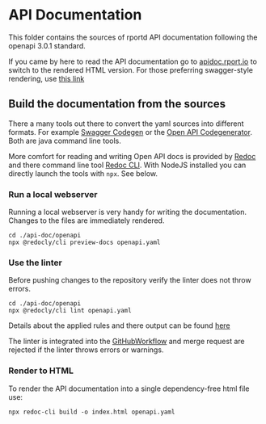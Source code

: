 # API Documentation

This folder contains the sources of rportd API documentation following the openapi 3.0.1 standard.

If you came by here to read the API documentation go to [apidoc.rport.io](https://apidoc.rport.io/master/) to switch to the rendered HTML version.
For those preferring swagger-style rendering, use [this link](https://petstore.swagger.io/?url=https://raw.githubusercontent.com/realvnc-labs/rport/master/api-doc/openapi/openapi.yaml#/)

## Build the documentation from the sources

There a many tools out there to convert the yaml sources into different formats. For example [Swagger Codegen](https://swagger.io/docs/open-source-tools/swagger-codegen/) or the [Open API Codegenerator](https://repo1.maven.org/maven2/org/openapitools/openapi-generator-cli/5.0.0/).
Both are java command line tools.

More comfort for reading and writing Open API docs is provided by [Redoc](https://github.com/Redocly/redoc) and there command line tool [Redoc CLI](https://redocly.com/docs/redoc/deployment/cli/).
With NodeJS installed you can directly launch the tools with `npx`. See below.

### Run a local webserver

Running a local webserver is very handy for writing the documentation. Changes to the files are immediately rendered.

```shell
cd ./api-doc/openapi
npx @redocly/cli preview-docs openapi.yaml
```

### Use the linter

Before pushing changes to the repository verify the linter does not throw errors.

```shell
cd ./api-doc/openapi
npx @redocly/cli lint openapi.yaml
```

Details about the applied rules and there output can be found [here](https://redocly.com/docs/cli/resources/built-in-rules/)

The linter is integrated into the [GitHubWorkflow](../.github/workflows/apidoc.yml) and merge request are rejected if the linter throws errors or warnings.

### Render to HTML

To render the API documentation into a single dependency-free html file use:

```shell
npx redoc-cli build -o index.html openapi.yaml
```
